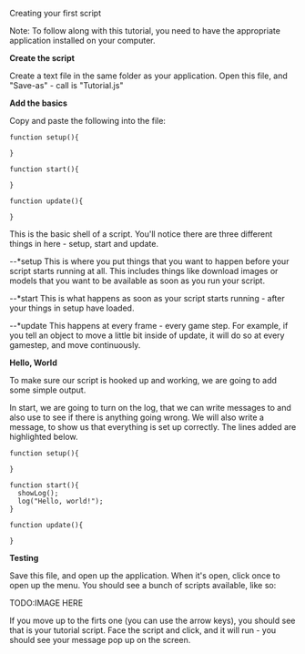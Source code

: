 Creating your first script

Note: To follow along with this tutorial, you need to have the appropriate application installed on your computer.

**Create the script** 

Create a text file in the same folder as your application.
Open this file, and "Save-as" - call is "Tutorial.js"

**Add the basics**

Copy and paste the following into the file:

```
function setup(){

}

function start(){

}

function update(){

}
```

This is the basic shell of a script.  You'll notice there are three different things in here - setup, start and update.  

--*setup 
This is where you put things that you want to happen before your script starts running at all.  This includes things like download images or models that you want to be available as soon as you run your script.

--*start 
This is what happens as soon as your script starts running - after your things in setup have loaded.

--*update 
This happens at every frame - every game step.  For example, if you tell an object to move a little bit inside of update, it will do so at every gamestep, and move continuously.

**Hello, World**

To make sure our script is hooked up and working, we are going to add some simple output.

In start, we are going to turn on the log, that we can write messages to and also use to see if there is anything going wrong.  We will also write a message, to show us that everything is set up correctly.  The lines added are highlighted below.

```
function setup(){

}

function start(){
  showLog();
  log("Hello, world!");
}

function update(){

}
```

**Testing**

Save this file, and open up the application.  When it's open, click once to open up the menu.  You should see a bunch of scripts available, like so:

TODO:IMAGE HERE

If you move up to the firts one (you can use the arrow keys), you should see that is your tutorial script.  Face the script and click, and it will run - you should see your message pop up on the screen.


